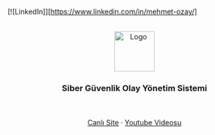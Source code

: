 [![LinkedIn]][https://www.linkedin.com/in/mehmet-ozay/]

<br />
<div align="center">
  <a href="https://github.com/ozay-mehmet/Siber-Olay/blob/main/assets/images/siber.jpeg">
    <img src="images/logo.png" alt="Logo" width="80" height="80">
  </a>

  <h3 align="center">Siber Güvenlik Olay Yönetim Sistemi</h3>

  <p align="center">
    <br />
    <br />
    <a href="#">Canlı Site</a>
    &middot;
    <a href="https://www.youtube.com/watch?v=fNUr3vvIlM0">Youtube Videosu</a>
  </p>
</div>
